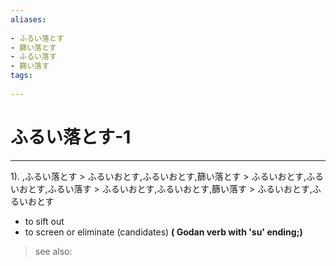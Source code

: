 ```yaml
---
aliases:
    
- ふるい落とす
- 篩い落とす
- ふるい落す
- 篩い落す
tags:
    
---
```


# ふるい落とす-1
---
1).
,ふるい落とす > ふるいおとす,ふるいおとす,篩い落とす > ふるいおとす,ふるいおとす,ふるい落す > ふるいおとす,ふるいおとす,篩い落す > ふるいおとす,ふるいおとす

- to sift out
- to screen or eliminate (candidates)
**( Godan verb with 'su' ending;)**
> see also: 
            